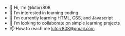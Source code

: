- 👋 Hi, I’m @lutorr808
- 👀 I’m interested in learning coding
- 🌱 I’m currently learning HTML, CSS, and Javascript
- 💞️ I’m looking to collaborate on simple learning projects
- 📫 How to reach me lutorr808@gmail.com

<!---
lutorr808/lutorr808 is a ✨ special ✨ repository because its `README.md` (this file) appears on your GitHub profile.
You can click the Preview link to take a look at your changes.
--->
